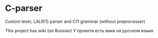 # C-parser
Custom lexer, LALR(1) parser and C11 grammar (without preprocessor)

This project has wiki (on Russian)
У проекта есть вики на русском языке

